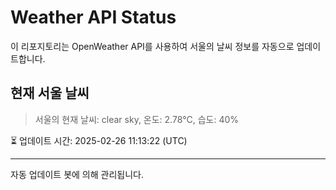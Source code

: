 
# Weather API Status

이 리포지토리는 OpenWeather API를 사용하여 서울의 날씨 정보를 자동으로 업데이트합니다.

## 현재 서울 날씨
> 서울의 현재 날씨: clear sky, 온도: 2.78°C, 습도: 40%

⏳ 업데이트 시간: 2025-02-26 11:13:22 (UTC)

---
자동 업데이트 봇에 의해 관리됩니다.
